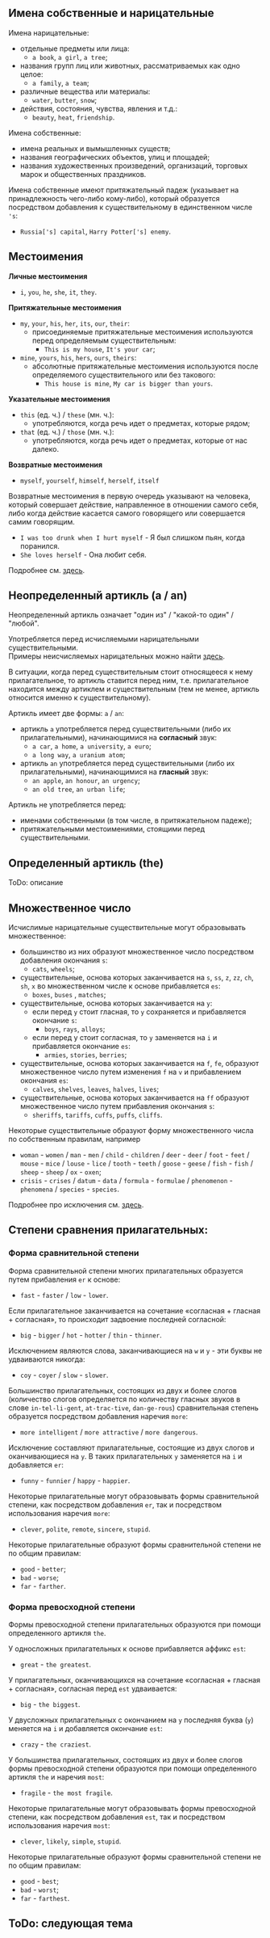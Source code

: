<!--ts-->
<!--te-->

## Имена собственные и нарицательные

Имена нарицательные:

* отдельные предметы или лица:
    * `a book`, `a girl`, `a tree`;
* названия групп лиц или животных, рассматриваемых как одно целое:
    * `a family`, `a team`;
* различные вещества или материалы:
    * `water`, `butter`, `snow`;
* действия, состояния, чувства, явления и т.д.:
    * `beauty`, `heat`, `friendship`.

Имена собственные:

* имена реальных и вымышленных существ;
* названия географических объектов, улиц и площадей;
* названия художественных произведений, организаций, торговых марок и общественных праздников.

Имена собственные имеют притяжательный падеж (указывает на принадлежность чего-либо кому-либо), который образуется
посредством добавления к существительному в единственном числе `'s`:

* `Russia['s] capital`, `Harry Potter['s] enemy`.

## Местоимения

**Личные местоимения**

* `i`, `you`, `he`, `she`, `it`, `they`.

**Притяжательные местоимения**

* `my`, `your`, `his`, `her`, `its`, `our`, `their`:
    * присоединяемые притяжательные местоимения используются перед определяемым существительным:
        * `This is my house`, `It's your car`;
* `mine`, `yours`, `his`, `hers`, `ours`, `theirs`:
    * абсолютные притяжательные местоимения используются после определяемого существительного или без такового:
        * `This house is mine`, `My car is bigger than yours`.

**Указательные местоимения**

* `this` (ед. ч.) / `these` (мн. ч.):
    * употребляются, когда речь идет о предметах, которые рядом;
* `that` (ед. ч.) / `those` (мн. ч.):
    * употребляются, когда речь идет о предметах, которые от нас далеко.

**Возвратные местоимения**

* `myself`, `yourself`, `himself`, `herself`, `itself`

Возвратные местоимения в первую очередь указывают на человека, который совершает действие, направленное в отношении
самого себя, либо когда действие касается самого говорящего или совершается самим говорящим.

* `I was too drunk when I hurt myself` - Я был слишком пьян, когда поранился.
* `She loves herself` - Она любит себя.

Подробнее см. [здесь](https://www.bkc.ru/blog/about-language/grammar/mestoimeniya-v-angliyskom-yazyke/).

## Неопределенный артикль (a / an)

Неопределенный артикль означает "один из" / "какой-то один" / "любой".

Употребляется перед исчисляемыми нарицательными существительными.  
Примеры неисчисляемых нарицательных можно найти [здесь](https://lingualeo.com/ru/course/25/task/4353).

В ситуации, когда перед существительным стоит относящееся к нему прилагательное, то артикль ставится перед ним, т.е.
прилагательное находится между артиклем и существительным (тем не менее, артикль относится именно к существительному).

Артикль имеет две формы: `a` / `an`:

* артикль `a` употребляется перед существительными (либо их прилагательными), начинающимися на **согласный** звук:
    * `a car`, `a home`, `a university`, `a euro`;
    * `a long way`, `a uranium atom`;
* артикль `an` употребляется перед существительными (либо их прилагательными), начинающимися на **гласный** звук:
    * `an apple`, `an honour`, `an urgency`;
    * `an old tree`, `an urban life`;

Артикль не употребляется перед:

* именами собственными (в том числе, в притяжательном падеже);
* притяжательными местоимениями, стоящими перед существительными.

## Определенный артикль (the)

ToDo: описание

## Множественное число

Исчислимые нарицательные существительные могут образовывать множественное:

* большинство из них образуют множественное число посредством добавления окончания `s`:
    * `cats`,  `wheels`;
* существительные, основа которых заканчивается на `s`, `ss`, `z`, `zz`, `ch`, `sh`, `x` во множественном числе к основе
  прибавляется `es`:
    * `boxes`, `buses` , `matches`;
* существительные, основа которых заканчивается на `y`:
    * если перед `y` стоит гласная, то `y` сохраняется и прибавляется окончание `s`:
        * `boys`, `rays`, `alloys`;
    * если перед y стоит согласная, то `y` заменяется на `i` и прибавляется окончание `es`:
        * `armies`, `stories`, `berries`;
* существительные, основа которых заканчивается на `f`, `fe`, образуют множественное число путем изменения `f` на `v` и
  прибавлением окончания `es`:
    * `calves`, `shelves`, `leaves`, `halves`, `lives`;
* существительные, основа которых заканчивается на `ff` образуют множественное число путем прибавления окончания `s`:
    * `sheriffs`, `tariffs`, `cuffs`, `puffs`, `cliffs`.

Некоторые существительные образуют форму множественного числа по собственным правилам, например

* `woman` - `women` / `man` - `men` / `child` - `children` / `deer` - `deer` / `foot` - `feet` / `mouse` - `mice`
  / `louse` - `lice` / `tooth` - `teeth` / `goose` - `geese` / `fish` - `fish` / `sheep` - `sheep` / `ox` - `oxen`;
* `crisis` - `crises` / `datum` - `data` / `formula` - `formulae` / `phenomenon` - `phenomena` / `species` - `species`.

Подробнее про исключения см. [здесь](https://lingualeo.com/ru/course/27/task/2402).

## Степени сравнения прилагательных:

### Форма сравнительной степени

Форма сравнительной степени многих прилагательных образуется путем прибавления `er` к основе:

* `fast` - `faster` / `low` - `lower`.

Если прилагательное заканчивается на сочетание «согласная + гласная + согласная», то происходит задвоение последней
согласной:

* `big` - `bigger` / `hot` - `hotter` / `thin` - `thinner`.

Исключением являются слова, заканчивающиеся на `w` и `y` - эти буквы не удваиваются никогда:

* `coy` - `coyer` / `slow` - `slower`.

Большинство прилагательных, состоящих из двух и более слогов (количество слогов определяется по количеству гласных
звуков в слове `in-tel-li-gent`, `at-trac-tive`, `dan-ge-rous`) сравнительная степень образуется посредством добавления
наречия `more`:

* `more intelligent` / `more attractive` / `more dangerous`.

Исключение составляют прилагательные, состоящие из двух слогов и оканчивающиеся на `y`. В таких прилагательных `y`
заменяется на `i` и добавляется `er`:

* `funny` - `funnier` / `happy` - `happier`.

Некоторые прилагательные могут образовывать формы сравнительной степени, как посредством добавления `er`, так и
посредством использования наречия `more`:

* `clever`, `polite`, `remote`, `sincere`, `stupid`.

Некоторые прилагательные образуют формы сравнительной степени не по общим правилам:

* `good` - `better`;
* `bad` - `worse`;
* `far` - `farther`.

### Форма превосходной степени

Формы превосходной степени прилагательных образуются при помощи определенного артикля `the`.

У односложных прилагательных к основе прибавляется аффикс `est`:

* `great` - `the greatest`.

У прилагательных, оканчивающихся на сочетание «согласная + гласная + согласная», согласная перед `est` удваивается:

* `big` - `the biggest`.

У двусложных прилагательных с окончанием на `y` последняя буква (`y`) меняется на `i` и добавляется окончание `est`:

* `crazy` - `the craziest`.

У большинства прилагательных, состоящих из двух и более слогов формы превосходной степени образуются при помощи 
определенного артикля `the` и наречия `most`:

* `fragile` - `the most fragile`.

Некоторые прилагательные могут образовывать формы превосходной степени, как посредством добавления `est`, так и
посредством использования наречия `most`:

* `clever`, `likely`, `simple`, `stupid`.

Некоторые прилагательные образуют формы сравнительной степени не по общим правилам:

* `good` - `best`;
* `bad` - `worst`;
* `far` - `farthest`.

## ToDo: следующая тема